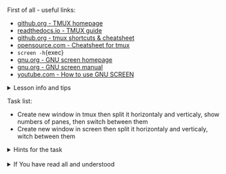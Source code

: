 First of all - useful links:

- [github.org - TMUX homepage](https://github.com/tmux/tmux/wiki)
- [readthedocs.io - TMUX guide](https://link.org/)
- [github.org - tmux shortcuts & cheatsheet](https://gist.github.com/MohamedAlaa/2961058)
- [opensource.com - Cheatsheet for tmux](https://opensource.com/article/20/7/tmux-cheat-sheet)
- `screen -h`{exec}
- [gnu.org - GNU screen homepage](https://www.gnu.org/software/screen/)
- [gnu.org - GNU screen manual](https://www.gnu.org/software/screen/manual/screen.html)
- [youtube.com - How to use GNU SCREEN](https://www.youtube.com/watch?v=I4xVn6Io5Nw)

<details><summary>Lesson info and tips</summary>
<pre>
Tmux commands:
  <strong>tmux</strong>          Start tmux
  <strong>tmux new -s &lt;name&gt;</strong>	Start tmux with <name>
  <strong>tmux ls</strong>	 Shows the list of sessions
  <strong>tmux a #</strong>	 Attach the detached-session
  <strong>tmux a -t &lt;name&gt;</strong>	  Attach the detached-session to <name>
  <strong>tmux kill-session –t &lt;name&gt;</strong> 	Kill the session <name>
  <strong>tmux kill-server</strong>	  Kill the tmux server
  <br>
GNU Screen commands:
  <strong>screen</strong>   Start screen
  <strong>screen -S</strong>  Starts a named session
  <strong>screen -r &lt;name&gt;</strong>	  Reattach to a screen (optionally by name)
  </strong>screen -ls | --list</strong>	  Returns a list of session ids
</pre>
</details>

Task list:
- Create new window in tmux then split it horizontaly and verticaly, show numbers of panes, then switch between them
- Create new window in screen then split it horizontaly and verticaly, witch between them

<details><summary>Hints for the task</summary>
<pre>
<strong>Task 1:</strong>
  In tmux type:
    <strong>C-d %</strong> - split horizontal 
    <strong>C-d "</strong> - split vertical 
    <strong>C-d q</strong> - show numbers of panes
    <strong>C-d q 2</strong> - switch to 2 pane
    <strong>C-d d</strong> - detach session
<br>
<strong>Task 2:</strong>
  In screen type:
    <strong>C-a |</strong> - split vertical 
    <strong>C-a c</strong> - create new window in pane
    <strong>C-a S</strong> - split horizontal
    <strong>C-a c 2</strong> - create new window in pane
    <strong>C-a Tab</strong> - switch between panes
    <strong>C-a d</strong> - detach session
</pre>
</details>
<br>
<details><summary>If You have read all and understood</summary>
<pre>
`touch IReadAllAndUndnderstood`{{exec}}
</pre>
